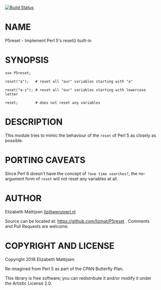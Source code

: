 [![Build Status](https://travis-ci.org/lizmat/P5reset.svg?branch=master)](https://travis-ci.org/lizmat/P5reset)

NAME
====

P5reset - Implement Perl 5's reset() built-in

SYNOPSIS
========

    use P5reset;

    reset("a");   # reset all "our" variables starting with "a"

    reset("a-z"); # reset all "our" variables starting with lowercase letter

    reset;        # does not reset any variables

DESCRIPTION
===========

This module tries to mimic the behaviour of the `reset` of Perl 5 as closely as possible.

PORTING CAVEATS
===============

Since Perl 6 doesn't have the concept of `?one time searches?`, the no-argument form of `reset` will not reset any variables at all.

AUTHOR
======

Elizabeth Mattijsen <liz@wenzperl.nl>

Source can be located at: https://github.com/lizmat/P5reset . Comments and Pull Requests are welcome.

COPYRIGHT AND LICENSE
=====================

Copyright 2018 Elizabeth Mattijsen

Re-imagined from Perl 5 as part of the CPAN Butterfly Plan.

This library is free software; you can redistribute it and/or modify it under the Artistic License 2.0.


